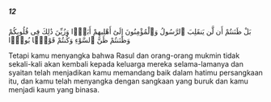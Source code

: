 ##### 12

<span class="ayah">بَلْ ظَنَنتُمْ أَن لَّن يَنقَلِبَ ٱلرَّسُولُ وَٱلْمُؤْمِنُونَ إِلَىٰٓ أَهْلِيهِمْ أَبَدًۭا وَزُيِّنَ ذَٰلِكَ فِى قُلُوبِكُمْ وَظَنَنتُمْ ظَنَّ ٱلسَّوْءِ وَكُنتُمْ قَوْمًۢا بُورًۭا</span>

<span class="ayah_translation">Tetapi kamu menyangka bahwa Rasul dan orang-orang mukmin tidak sekali-kali akan kembali kepada keluarga mereka selama-lamanya dan syaitan telah menjadikan kamu memandang baik dalam hatimu persangkaan itu, dan kamu telah menyangka dengan sangkaan yang buruk dan kamu menjadi kaum yang binasa.</span>
